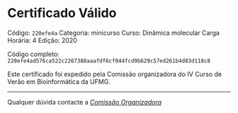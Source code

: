 # Certificado Válido

Código: `220efe4a`
Categoria: minicurso
Curso: Dinâmica molecular
Carga Horária: 4
Edição: 2020


Código completo: `220efe4ad576ca522c2267388aaafdf6cf044fcd9b629c57ed261b4d83d118c8`


Este certificado foi expedido pela Comissão organizadora do IV Curso de Verão em Bioinformática da UFMG.

----

Qualquer dúvida contacte a [_Comissão Organizadora_](<mailto:cursobioinfoufmg@gmail.com$subject=[Certificados]>)

